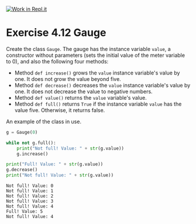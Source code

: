 [![Work in Repl.it](https://classroom.github.com/assets/work-in-replit-14baed9a392b3a25080506f3b7b6d57f295ec2978f6f33ec97e36a161684cbe9.svg)](https://classroom.github.com/online_ide?assignment_repo_id=4414972&assignment_repo_type=AssignmentRepo)
# Exercise 4.12 Gauge

Create the class `Gauge`. The gauge has the instance variable `value`, a constructor without parameters (sets the initial value of the meter variable to 0), and also the following four methods:

- Method `def increase()` grows the `value` instance variable's value by one. It does not grow the value beyond five.
- Method `def decrease()` decreases the `value` instance variable's value by one. It does not decrease the value to negative numbers.
- Method `def value()` returns the `value` variable's value.
- Method `def full()` returns `True` if the instance variable `value` has the value five. Otherwise, it returns false.

An example of the class in use.

```python
g = Gauge(0)

while not g.full():
    print("Not full! Value: " + str(g.value))
    g.increase()

print("Full! Value: " + str(g.value))
g.decrease()
print("Not full! Value: " + str(g.value))

```

```plaintext
Not full! Value: 0
Not full! Value: 1
Not full! Value: 2
Not full! Value: 3
Not full! Value: 4
Full! Value: 5
Not full! Value: 4
```
